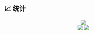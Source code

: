## 📈 统计
<div align="center">
  <img src="https://cdn.jsdelivr.net/gh/luguosong/images@master/blog-img/229223156-0cbdaba9-3128-4d8e-8719-b6b4cf741b67.gif"/>
</div>
<div align="center" display="Flex">
 <img src="https://github-readme-stats.vercel.app/api/top-langs/?username=luguosong&theme=github_dark&layout=compact&hide=scss,css&langs_count=10"/>
 <img src="https://github-readme-stats.vercel.app/api?username=luguosong&show_icons=true&theme=github_dark&include_all_commits=true&hide=prs,contribs&rank_icon=github"/>
</div>

